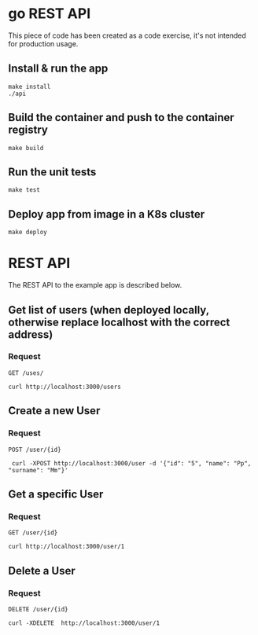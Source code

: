 # go REST API

This piece of code has been created as a code exercise, it's not intended for production usage.


## Install & run the app

    make install
    ./api

## Build the container and push to the container registry

    make build

## Run the unit tests

    make test

## Deploy app from image in a K8s cluster

    make deploy

# REST API

The REST API to the example app is described below.

## Get list of users (when deployed locally, otherwise replace localhost with the correct address)

### Request

`GET /uses/`

    curl http://localhost:3000/users


## Create a new User

### Request

`POST /user/{id}`

     curl -XPOST http://localhost:3000/user -d '{"id": "5", "name": "Pp", "surname": "Mm"}'


## Get a specific User

### Request

`GET /user/{id}`

    curl http://localhost:3000/user/1


## Delete a User

### Request

`DELETE /user/{id}`

    curl -XDELETE  http://localhost:3000/user/1 
